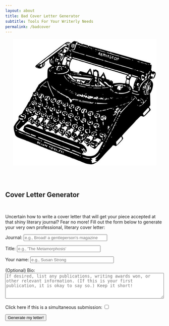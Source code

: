 ```yaml
---
layout: about
title: Bad Cover Letter Generator
subtitle: Tools For Your Writerly Needs
permalink: /badcover
---
```


<script
        src="/assets/myawesomeshit.js">
</script>

<div id="renderedtemplate"> </div>

<p style="text-align:center;"><img src="/assets/typewriter3.jpg"/></p><br/><br/>

<h2>Cover Letter Generator</h2><br/>
<p>Uncertain how to write a cover letter that will get your piece accepted at that shiny literary journal? Fear no more! Fill out the form below to generate your very own professional, literary cover letter:</p>

<form name="clgen" action="" method="GET">

<p> Journal:
   <input id="journal" type="text" class="form-control" name="journal" size="30" placeholder="e.g., Broad! a gentleperson's magazine"/>
   <input hidden id="journal-idx" name="journal-idx" type="integer" />
</p>

<p>Title:
   <input id="title" class="form-control" type="text" name="title" size="30" placeholder="e.g., 'The Metamorphosis'"/>
   <input hidden id="title-idx" name="title-idx" type="integer" />
</p>

<p>Your name:
   <input id="name" type="text" class="form-control" name="name" size="30" placeholder="e.g., Susan Strong"/>
   <input hidden id="name-idx" name="name-idx" type="integer" />
</p>

<p>(Optional) Bio:
   <textarea id="bio" class="form-control" name="bio" rows="5" cols="60" placeholder="If desired, list any publications, writing awards won, or other relevant information. (If this is your first publication, it is okay to say so.) Keep it short!"></textarea>
</p>

<input hidden id="bio-idx" name="bio-idx" type="integer" />
<input hidden id="con-idx" name="con-idx" type="integer" />
<input hidden id="sal-idx" name="sal-idx" type="integer" />

<p><label for="simsub">Click here if this is a simultaneous submission:</label>
  <input id="simsub" type="checkbox" name="simsub">
</p>

<input id="buttbutton" type="submit" class="btn btn-primary" name="submit" value="Generate my letter!">
</form>
